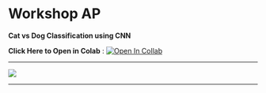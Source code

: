 # Workshop AP
**Cat vs Dog Classification using CNN**

**Click Here to Open in Colab** : [![Open In Collab](https://colab.research.google.com/assets/colab-badge.svg)](https://colab.research.google.com/github/ashishpatel26/Workshop_ap/blob/main/CAT_VS_DOG_CLASSIFICATION.ipynb)

---

![](https://d2h0cx97tjks2p.cloudfront.net/blogs/wp-content/uploads/sites/2/2020/05/Cats-Dogs-Classification-deep-learning.gif)



---

